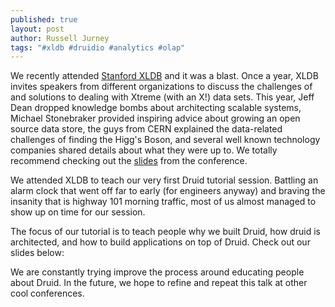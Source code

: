 ```yaml
---
published: true
layout: post
author: Russell Jurney
tags: "#xldb #druidio #analytics #olap"
---
```


We recently attended [Stanford XLDB](http://www.xldb.org/) and it was a blast. Once a year, XLDB invites speakers from different organizations to discuss the challenges of and solutions to dealing with Xtreme (with an X!) data sets. This year, Jeff Dean dropped knowledge bombs about architecting scalable systems, Michael Stonebraker provided inspiring advice about growing an open source data store, the guys from CERN explained the data-related challenges of finding the Higg's Boson, and several well known technology companies shared details about what they were up to. We totally recommend checking out the [slides](https://conf-slac.stanford.edu/xldb-2013/conference-program) from the conference.

We attended XLDB to teach our very first Druid tutorial session. Battling an alarm clock that went off far to early (for engineers anyway) and braving the insanity that is highway 101 morning traffic, most of us almost managed to show up on time for our session.

The focus of our tutorial is to teach people why we built Druid, how druid is architected, and how to build applications on top of Druid. Check out our slides below:

<script async="" class="speakerdeck-embed" data-id="50c52830fc7301302f630ada113e7e19" data-ratio="1.72972972972973" src="//speakerdeck.com/assets/embed.js"></script>

We are constantly trying improve the process around educating people about Druid. In the future, we hope to refine and repeat this talk at other cool conferences.